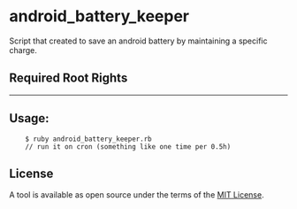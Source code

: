 # android_battery_keeper
Script that created to save an android battery by maintaining a specific charge.


## Required Root Rights
------

Usage:
------
        $ ruby android_battery_keeper.rb
        // run it on cron (something like one time per 0.5h)
        
## License

A tool is available as open source under the terms of the [MIT License](http://opensource.org/licenses/MIT).

